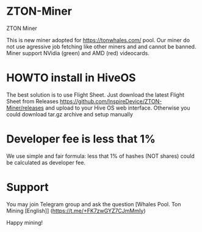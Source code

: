 # ZTON-Miner
ZTON Miner

This is new miner adopted for https://tonwhales.com/ pool. Our miner do not use agressive job fetching like other miners and and cannot be banned. 
Miner support NVidia (green) and AMD (red) videocards.

# HOWTO install in HiveOS
The best solution is to use Flight Sheet. Just download the latest Flight Sheet from Releases https://github.com/InspireDevice/ZTON-Miner/releases and upload to your Hive OS web interface. 
Otherwise you could download tar.gz archive and setup manually

# Developer fee is less that 1%
We use simple and fair formula: less that 1% of hashes (NOT shares) could be calculated as developer fee.

# Support
You may join Telegram group and ask the question [Whales Pool. Ton Mining [English]] (https://t.me/+FK7zwGYZ7CJmMmIy)

Happy mining!

